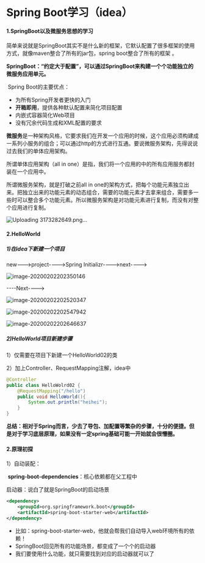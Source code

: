# Spring Boot学习（idea）



#### 1.SpringBoot以及微服务思想的学习

简单来说就是SpringBoot其实不是什么新的框架，它默认配置了很多框架的使用方式，就像maven整合了所有的jar包，spring boot整合了所有的框架 。

**SpringBoot：“约定大于配置”，可以通过SpringBoot来构建一个个功能独立的微服务应用单元。**

​	Spring Boot的主要优点：

- 为所有Spring开发者更快的入门
- **开箱即用**，提供各种默认配置来简化项目配置
- 内嵌式容器简化Web项目
- 没有冗余代码生成和XML配置的要求



**微服务**是一种架构风格，它要求我们在开发一个应用的时候，这个应用必须构建成一系列小服务的组合；可以通过http的方式进行互通。要说微服务架构，先得说说过去我们的单体应用架构。

所谓单体应用架构（all in one）是指，我们将一个应用的中的所有应用服务都封装在一个应用中。

所谓微服务架构，就是打破之前all in one的架构方式，把每个功能元素独立出来。把独立出来的功能元素的动态组合，需要的功能元素才去拿来组合，需要多一些时可以整合多个功能元素。所以微服务架构是对功能元素进行复制，而没有对整个应用进行复制。

![Uploading 3173282649.png…](F:\code\SpringBoot01\images\3173282649.png)

#### 2.HelloWorld

##### 1)在idea下新建一个项目

new--->project---->Spring Initializr---->next---->

![image-20200202202350146](F:\code\SpringBoot01\images\image-20200202202350146.png)

----Next---->

![image-20200202202520347](F:\code\SpringBoot01\images\image-20200202202520347.png)



![image-20200202202547942](F:\code\SpringBoot01\images\image-20200202202547942.png)



![image-20200202202646637](F:\code\SpringBoot01\images\image-20200202202646637.png)

##### 2)HelloWorld项目新建步骤

1）仅需要在项目下新建一个HelloWorld02的类

2）加上Controller、RequestMapping注解，idea中

```java
@Controller
public class HelloWolrd02 {
    @RequestMapping("/hello")
    public void HelloWorld(){
        System.out.println("heihei");
    }
}
```

**总结：相对于Spring而言，少去了导包、加配置等繁杂的步骤，十分的便捷。但是对于学习底层原理，如果没有一定spring基础可能一开始就会很懵圈。**

#### 2.原理初探

1）自动装配：

​	**spring-boot-dependencies**：核心依赖都在父工程中

启动器：说白了就是SpringBoot的启动场景

```xml
<dependency>
    <groupId>org.springframework.boot</groupId>
    <artifactId>spring-boot-starter-web</artifactId>
</dependency>
```

- 比如：spring-boot-starter-web，他就会帮我们自动导入web环境所有的依赖！
- SpringBoot回见所有的功能场景，都变成了一个个的启动器
- 我们要使用什么功能，就只需要找到对应的启动器就可以了







